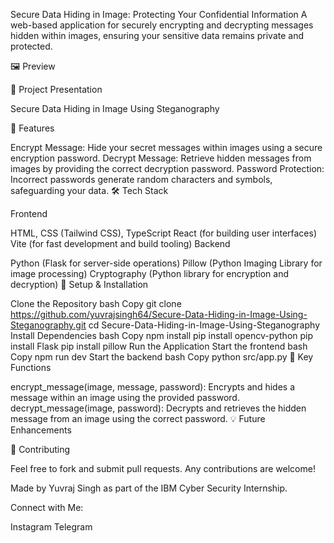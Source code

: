 Secure Data Hiding in Image: Protecting Your Confidential Information
A web-based application for securely encrypting and decrypting messages hidden within images, ensuring your sensitive data remains private and protected.

🖼️ Preview

📑 Project Presentation

Secure Data Hiding in Image Using Steganography

🚀 Features

Encrypt Message: Hide your secret messages within images using a secure encryption password.
Decrypt Message: Retrieve hidden messages from images by providing the correct decryption password.
Password Protection: Incorrect passwords generate random characters and symbols, safeguarding your data.
🛠 Tech Stack

Frontend

HTML, CSS (Tailwind CSS), TypeScript
React (for building user interfaces)
Vite (for fast development and build tooling)
Backend

Python (Flask for server-side operations)
Pillow (Python Imaging Library for image processing)
Cryptography (Python library for encryption and decryption)
📌 Setup & Installation

Clone the Repository
bash
Copy
git clone https://github.com/yuvrajsingh64/Secure-Data-Hiding-in-Image-Using-Steganography.git
cd Secure-Data-Hiding-in-Image-Using-Steganography
Install Dependencies
bash
Copy
npm install
pip install opencv-python
pip install Flask
pip install pillow
Run the Application
Start the frontend
bash
Copy
npm run dev
Start the backend
bash
Copy
python src/app.py
📜 Key Functions

encrypt_message(image, message, password): Encrypts and hides a message within an image using the provided password.
decrypt_message(image, password): Decrypts and retrieves the hidden message from an image using the correct password.
💡 Future Enhancements

🤝 Contributing

Feel free to fork and submit pull requests. Any contributions are welcome!

Made by Yuvraj Singh as part of the IBM Cyber Security Internship.

Connect with Me:

Instagram
Telegram

